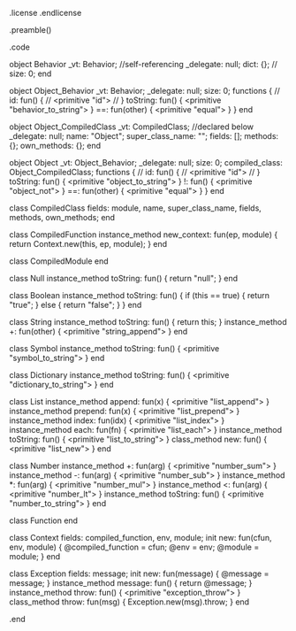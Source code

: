 .license
.endlicense

.preamble()

.code

  object Behavior
    _vt: Behavior; //self-referencing
    _delegate: null;
    dict: {};
//    size: 0;
  end

  object Object_Behavior
    _vt: Behavior;
    _delegate: null;
    size: 0;
    functions {
       // id: fun() {
       //   <primitive "id">
       // }
       toString: fun() {
         <primitive "behavior_to_string">
       }
       ==: fun(other) {
         <primitive "equal">
       }
    }
  end

  object Object_CompiledClass
    _vt: CompiledClass; //declared below
    _delegate: null;
    name: "Object";
    super_class_name: "";
    fields: [];
    methods: {};
    own_methods: {};
  end

  object Object
    _vt: Object_Behavior;
    _delegate: null;
    size: 0;
    compiled_class: Object_CompiledClass;
    functions {
       // id: fun() {
       //   <primitive "id">
       // }
       toString: fun() {
         <primitive "object_to_string">
       }
       !: fun() {
         <primitive "object_not">
       }
       ==: fun(other) {
         <primitive "equal">
       }
    }
  end

  class CompiledClass
    fields: module, name, super_class_name,
            fields, methods, own_methods;
  end

  class CompiledFunction
    instance_method new_context: fun(ep, module) {
      return Context.new(this, ep, module);
    }
  end

  class CompiledModule
  end

  class Null
  instance_method toString: fun() {
    return "null";
  }
  end

  class Boolean
  instance_method toString: fun() {
    if (this == true) {
      return "true";
    } else {
      return "false";
    }
  }
  end

  class String
  instance_method toString: fun() {
    return this;
  }
  instance_method +: fun(other) {
    <primitive "string_append">
  }
  end

  class Symbol
  instance_method toString: fun() {
    <primitive "symbol_to_string">
  }
  end

  class Dictionary
  instance_method toString: fun() {
    <primitive "dictionary_to_string">
  }
  end

  class List
  instance_method append: fun(x) {
    <primitive "list_append">
  }
  instance_method prepend: fun(x) {
    <primitive "list_prepend">
  }
  instance_method index: fun(idx) {
    <primitive "list_index">
  }
  instance_method each: fun(fn) {
    <primitive "list_each">
  }
  instance_method toString: fun() {
    <primitive "list_to_string">
  }
  class_method new: fun() {
    <primitive "list_new">
  }
  end

  class Number
    instance_method +: fun(arg) {
      <primitive "number_sum">
    }
    instance_method -: fun(arg) {
      <primitive "number_sub">
    }
    instance_method *: fun(arg) {
      <primitive "number_mul">
    }
    instance_method <: fun(arg) {
      <primitive "number_lt">
    }
    instance_method toString: fun() {
      <primitive "number_to_string">
    }
  end


  class Function
  end

  class Context
  fields: compiled_function, env, module;
  init new: fun(cfun, env, module) {
    @compiled_function = cfun;
    @env = env;
    @module = module;
  }
  end

class Exception
  fields: message;
  init new: fun(message) {
    @message = message;
  }
  instance_method message: fun() {
    return @message;
  }
  instance_method throw: fun() {
    <primitive "exception_throw">
  }
  class_method throw: fun(msg) {
    Exception.new(msg).throw;
  }
end

.end
